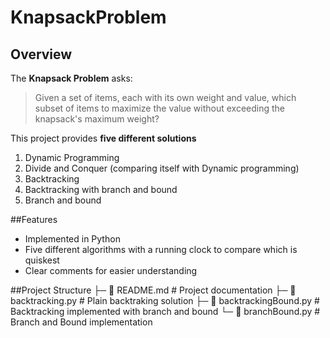 # KnapsackProblem
## Overview
The **Knapsack Problem** asks:  
>Given a set of items, each with its own weight and value, which subset of items to maximize the value without exceeding the knapsack's maximum weight?

This project provides **five different solutions**
1. Dynamic Programming
2. Divide and Conquer (comparing itself with Dynamic programming)
3. Backtracking
4. Backtracking with branch and bound 
5. Branch and bound 

##Features 
- Implemented in Python
- Five different algorithms with a running clock to compare which is quiskest
- Clear comments for easier understanding

##Project Structure 
├─ 📄 README.md # Project documentation
├─ 📄 backtracking.py # Plain backtraking solution
├─ 📄 backtrackingBound.py # Backtracking implemented with branch and bound 
└─ 📄 branchBound.py # Branch and Bound implementation

